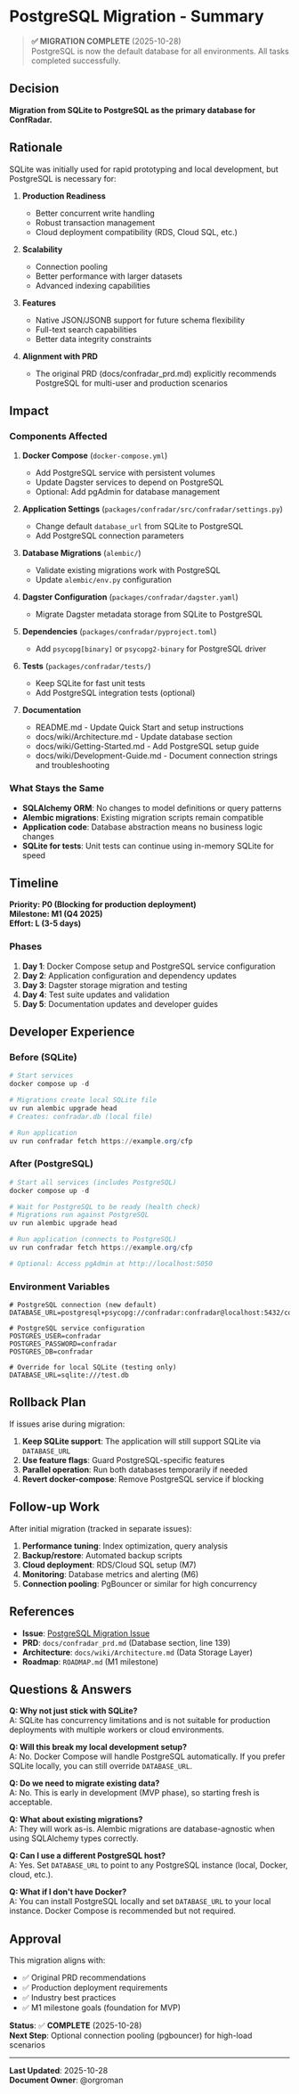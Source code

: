 # PostgreSQL Migration - Summary

> **✅ MIGRATION COMPLETE** (2025-10-28)  
> PostgreSQL is now the default database for all environments. All tasks completed successfully.

## Decision

**Migration from SQLite to PostgreSQL as the primary database for ConfRadar.**

## Rationale

SQLite was initially used for rapid prototyping and local development, but PostgreSQL is necessary for:

1. **Production Readiness**
   - Better concurrent write handling
   - Robust transaction management
   - Cloud deployment compatibility (RDS, Cloud SQL, etc.)

2. **Scalability**
   - Connection pooling
   - Better performance with larger datasets
   - Advanced indexing capabilities

3. **Features**
   - Native JSON/JSONB support for future schema flexibility
   - Full-text search capabilities
   - Better data integrity constraints

4. **Alignment with PRD**
   - The original PRD (docs/confradar_prd.md) explicitly recommends PostgreSQL for multi-user and production scenarios

## Impact

### Components Affected

1. **Docker Compose** (`docker-compose.yml`)
   - Add PostgreSQL service with persistent volumes
   - Update Dagster services to depend on PostgreSQL
   - Optional: Add pgAdmin for database management

2. **Application Settings** (`packages/confradar/src/confradar/settings.py`)
   - Change default `database_url` from SQLite to PostgreSQL
   - Add PostgreSQL connection parameters

3. **Database Migrations** (`alembic/`)
   - Validate existing migrations work with PostgreSQL
   - Update `alembic/env.py` configuration

4. **Dagster Configuration** (`packages/confradar/dagster.yaml`)
   - Migrate Dagster metadata storage from SQLite to PostgreSQL

5. **Dependencies** (`packages/confradar/pyproject.toml`)
   - Add `psycopg[binary]` or `psycopg2-binary` for PostgreSQL driver

6. **Tests** (`packages/confradar/tests/`)
   - Keep SQLite for fast unit tests
   - Add PostgreSQL integration tests (optional)

7. **Documentation**
   - README.md - Update Quick Start and setup instructions
   - docs/wiki/Architecture.md - Update database section
   - docs/wiki/Getting-Started.md - Add PostgreSQL setup guide
   - docs/wiki/Development-Guide.md - Document connection strings and troubleshooting

### What Stays the Same

- **SQLAlchemy ORM**: No changes to model definitions or query patterns
- **Alembic migrations**: Existing migration scripts remain compatible
- **Application code**: Database abstraction means no business logic changes
- **SQLite for tests**: Unit tests can continue using in-memory SQLite for speed

## Timeline

**Priority: P0 (Blocking for production deployment)**  
**Milestone: M1 (Q4 2025)**  
**Effort: L (3-5 days)**

### Phases

1. **Day 1**: Docker Compose setup and PostgreSQL service configuration
2. **Day 2**: Application configuration and dependency updates
3. **Day 3**: Dagster storage migration and testing
4. **Day 4**: Test suite updates and validation
5. **Day 5**: Documentation updates and developer guides

## Developer Experience

### Before (SQLite)
```powershell
# Start services
docker compose up -d

# Migrations create local SQLite file
uv run alembic upgrade head
# Creates: confradar.db (local file)

# Run application
uv run confradar fetch https://example.org/cfp
```

### After (PostgreSQL)
```powershell
# Start all services (includes PostgreSQL)
docker compose up -d

# Wait for PostgreSQL to be ready (health check)
# Migrations run against PostgreSQL
uv run alembic upgrade head

# Run application (connects to PostgreSQL)
uv run confradar fetch https://example.org/cfp

# Optional: Access pgAdmin at http://localhost:5050
```

### Environment Variables
```env
# PostgreSQL connection (new default)
DATABASE_URL=postgresql+psycopg://confradar:confradar@localhost:5432/confradar

# PostgreSQL service configuration
POSTGRES_USER=confradar
POSTGRES_PASSWORD=confradar
POSTGRES_DB=confradar

# Override for local SQLite (testing only)
DATABASE_URL=sqlite:///test.db
```

## Rollback Plan

If issues arise during migration:

1. **Keep SQLite support**: The application will still support SQLite via `DATABASE_URL`
2. **Use feature flags**: Guard PostgreSQL-specific features
3. **Parallel operation**: Run both databases temporarily if needed
4. **Revert docker-compose**: Remove PostgreSQL service if blocking

## Follow-up Work

After initial migration (tracked in separate issues):

1. **Performance tuning**: Index optimization, query analysis
2. **Backup/restore**: Automated backup scripts
3. **Cloud deployment**: RDS/Cloud SQL setup (M7)
4. **Monitoring**: Database metrics and alerting (M6)
5. **Connection pooling**: PgBouncer or similar for high concurrency

## References

- **Issue**: [PostgreSQL Migration Issue](issues/postgres-migration.md)
- **PRD**: `docs/confradar_prd.md` (Database section, line 139)
- **Architecture**: `docs/wiki/Architecture.md` (Data Storage Layer)
- **Roadmap**: `ROADMAP.md` (M1 milestone)

## Questions & Answers

**Q: Why not just stick with SQLite?**  
A: SQLite has concurrency limitations and is not suitable for production deployments with multiple workers or cloud environments.

**Q: Will this break my local development setup?**  
A: No. Docker Compose will handle PostgreSQL automatically. If you prefer SQLite locally, you can still override `DATABASE_URL`.

**Q: Do we need to migrate existing data?**  
A: No. This is early in development (MVP phase), so starting fresh is acceptable.

**Q: What about existing migrations?**  
A: They will work as-is. Alembic migrations are database-agnostic when using SQLAlchemy types correctly.

**Q: Can I use a different PostgreSQL host?**  
A: Yes. Set `DATABASE_URL` to point to any PostgreSQL instance (local, Docker, cloud, etc.).

**Q: What if I don't have Docker?**  
A: You can install PostgreSQL locally and set `DATABASE_URL` to your local instance. Docker Compose is recommended but not required.

## Approval

This migration aligns with:
- ✅ Original PRD recommendations
- ✅ Production deployment requirements
- ✅ Industry best practices
- ✅ M1 milestone goals (foundation for MVP)

**Status**: ✅ **COMPLETE** (2025-10-28)  
**Next Step**: Optional connection pooling (pgbouncer) for high-load scenarios

---

**Last Updated**: 2025-10-28  
**Document Owner**: @orgroman
